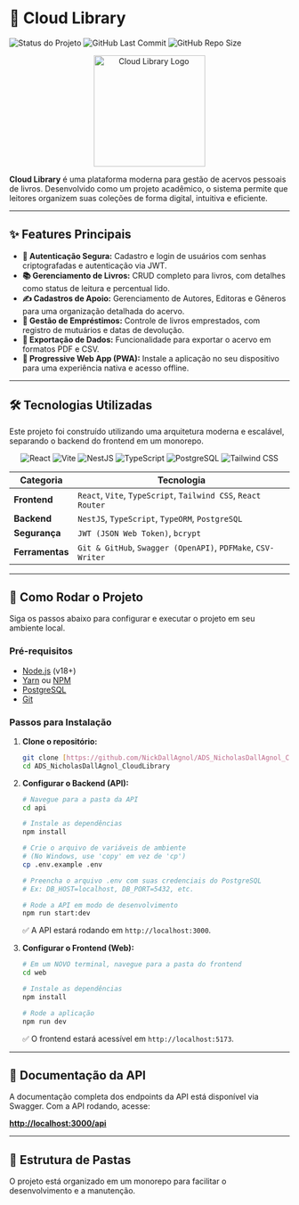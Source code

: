 # 📖 Cloud Library

![Status do Projeto](https://img.shields.io/badge/status-em--desenvolvimento-yellow?style=for-the-badge)
![GitHub Last Commit](https://img.shields.io/github/last-commit/NickDallAgnol/ADS_NicholasDallAgnol_CloudLibrary?style=for-the-badge)
![GitHub Repo Size](https://img.shields.io/github/repo-size/NickDallAgnol/ADS_NicholasDallAgnol_CloudLibrary?style=for-the-badge)

<p align="center">
  <img src="https://raw.githubusercontent.com/NickDallAgnol/ADS_NicholasDallAgnol_CloudLibrary/main/repo-assets/cloud-library-logo.png?token=GHSAT0AAAAAACQ4Z77BVYV7A6Q37W7L7C6GZR45GNA" alt="Cloud Library Logo" width="200"/>
</p>

**Cloud Library** é uma plataforma moderna para gestão de acervos pessoais de livros. Desenvolvido como um projeto acadêmico, o sistema permite que leitores organizem suas coleções de forma digital, intuitiva e eficiente.

---

## ✨ Features Principais

-   **👤 Autenticação Segura:** Cadastro e login de usuários com senhas criptografadas e autenticação via JWT.
-   **📚 Gerenciamento de Livros:** CRUD completo para livros, com detalhes como status de leitura e percentual lido.
-   **✍️ Cadastros de Apoio:** Gerenciamento de Autores, Editoras e Gêneros para uma organização detalhada do acervo.
-   **🤝 Gestão de Empréstimos:** Controle de livros emprestados, com registro de mutuários e datas de devolução.
-   **📄 Exportação de Dados:** Funcionalidade para exportar o acervo em formatos PDF e CSV.
-   **📱 Progressive Web App (PWA):** Instale a aplicação no seu dispositivo para uma experiência nativa e acesso offline.

---

## 🛠️ Tecnologias Utilizadas

Este projeto foi construído utilizando uma arquitetura moderna e escalável, separando o backend do frontend em um monorepo.

<p align="center">
  <img src="https://img.shields.io/badge/React-20232A?style=for-the-badge&logo=react&logoColor=61DAFB" alt="React"/>
  <img src="https://img.shields.io/badge/Vite-646CFF?style=for-the-badge&logo=vite&logoColor=white" alt="Vite"/>
  <img src="https://img.shields.io/badge/NestJS-E0234E?style=for-the-badge&logo=nestjs&logoColor=white" alt="NestJS"/>
  <img src="https://img.shields.io/badge/TypeScript-3178C6?style=for-the-badge&logo=typescript&logoColor=white" alt="TypeScript"/>
  <img src="https://img.shields.io/badge/PostgreSQL-4169E1?style=for-the-badge&logo=postgresql&logoColor=white" alt="PostgreSQL"/>
  <img src="https://img.shields.io/badge/Tailwind_CSS-38B2AC?style=for-the-badge&logo=tailwind-css&logoColor=white" alt="Tailwind CSS"/>
</p>

| Categoria      | Tecnologia                                                                 |
| -------------- | -------------------------------------------------------------------------- |
| **Frontend** | `React`, `Vite`, `TypeScript`, `Tailwind CSS`, `React Router`                |
| **Backend** | `NestJS`, `TypeScript`, `TypeORM`, `PostgreSQL`                              |
| **Segurança** | `JWT (JSON Web Token)`, `bcrypt`                                           |
| **Ferramentas**| `Git & GitHub`, `Swagger (OpenAPI)`, `PDFMake`, `CSV-Writer`                 |

---

## 🚀 Como Rodar o Projeto

Siga os passos abaixo para configurar e executar o projeto em seu ambiente local.

### **Pré-requisitos**

-   [Node.js](https://nodejs.org/) (v18+)
-   [Yarn](https://yarnpkg.com/) ou [NPM](https://www.npmjs.com/)
-   [PostgreSQL](https://www.postgresql.org/)
-   [Git](https://git-scm.com/)

### **Passos para Instalação**

1.  **Clone o repositório:**
    ```bash
    git clone [https://github.com/NickDallAgnol/ADS_NicholasDallAgnol_CloudLibrary.git](https://github.com/NickDallAgnol/ADS_NicholasDallAgnol_CloudLibrary.git)
    cd ADS_NicholasDallAgnol_CloudLibrary
    ```

2.  **Configurar o Backend (API):**
    ```bash
    # Navegue para a pasta da API
    cd api

    # Instale as dependências
    npm install

    # Crie o arquivo de variáveis de ambiente
    # (No Windows, use 'copy' em vez de 'cp')
    cp .env.example .env

    # Preencha o arquivo .env com suas credenciais do PostgreSQL
    # Ex: DB_HOST=localhost, DB_PORT=5432, etc.

    # Rode a API em modo de desenvolvimento
    npm run start:dev
    ```
    ✅ A API estará rodando em `http://localhost:3000`.

3.  **Configurar o Frontend (Web):**
    ```bash
    # Em um NOVO terminal, navegue para a pasta do frontend
    cd web

    # Instale as dependências
    npm install

    # Rode a aplicação
    npm run dev
    ```
    ✅ O frontend estará acessível em `http://localhost:5173`.

---

## 📝 Documentação da API

A documentação completa dos endpoints da API está disponível via Swagger. Com a API rodando, acesse:

**[http://localhost:3000/api](http://localhost:3000/api)**

---

## 📂 Estrutura de Pastas

O projeto está organizado em um monorepo para facilitar o desenvolvimento e a manutenção.